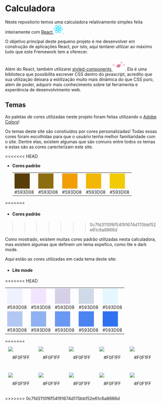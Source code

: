 # Calculadora

Neste repositorio temos uma calculadora relativamente simples feita inteiramente com [React ![icone React](./README/icons/react.svg)](https://legacy.reactjs.org/).

O objetivo principal deste pequeno projeto é me desenvolver em construção de aplicações React, por isto, aqui tentarei utilizar ao máximo tudo que este Fremework tem a oferecer.

Além do React, também utilizarei [styled-components ![icone styled-components](./README/icons/styled-components.svg)](https://styled-components.com). Ela é uma biblioteca que possibilita escrever CSS dentro do javascript, acredito que sua utilização deixara a estilização muito mais dinâmica do que CSS puro, além de poder, adquirir mais conhecimento sobre tal ferramenta e experiência de desenvolvimento web.

## Temas

As paletas de cores utilizadas neste projeto foram feitas utilizando o [Adobe Colors](https://color.adobe.com/pt/create/color-wheel)!

Os temas deste site são constiuidos por cores personalizadas! Todas essas cores foram escolhidas para que o usuário tenha melhor familiaridade com o site. Dentre elas, existem algumas que são comuns entre todos os temas e estas são as cores carecterizam este site.

<<<<<<< HEAD
- **Cores padrão**

  <TABLE>
  <tr>
    <td>
      <img src="./README/images/colorPalette/defaultColors/yellow1.png">
      <center>#593D08</center>
    </td>
    <td>
      <img src="./README/images/colorPalette/defaultColors/yellow2.png">
      <center>#593D08</center>
    </td>
    <td>
      <img src="./README/images/colorPalette/defaultColors/yellow3.png">
      <center>#593D08</center>
    </td>
    <td>
      <img src="./README/images/colorPalette/defaultColors/yellow4.png">
      <center>#593D08</center>
    </td>
    <td>
      <img src="./README/images/colorPalette/defaultColors/yellow5.png">
      <center>#593D08</center>
    </td>
  </tr>
  </table>
=======
- #### Cores padrão
>>>>>>> 0c7fd3110f6f54f91674d170bbf52e61c6a8866d

Como mostrado, existem muitas cores padrão utilizadas nesta calculadora, mas existem algumas que definem um tema espefico, como lite e dark mode.

Aqui estão as cores utilizadas em cada tema deste site:

- #### Lite mode

<<<<<<< HEAD
  <TABLE>
  <tr>
    <td>
      <img src="./README/images/colorPalette/liteBlue/liteblue1.png">
      <center>#593D08</center>
    </td>
    <td>
      <img src="./README/images/colorPalette/liteBlue/liteblue2.png">
      <center>#593D08</center>
    </td>
    <td>
      <img src="./README/images/colorPalette/liteBlue/liteblue3.png">
      <center>#593D08</center>
    </td>
    <td>
      <img src="./README/images/colorPalette/liteBlue/liteblue4.png">
      <center>#593D08</center>
    </td>
    <td>
      <img src="./README/images/colorPalette/liteBlue/liteblue5.png">
      <center>#593D08</center>
    </td>
  </tr>
  <tr>
    <td>
      <img src="./README/images/colorPalette/liteBlue/liteblue6.png">
      <center>#593D08</center>
    </td>
    <td>
      <img src="./README/images/colorPalette/liteBlue/liteblue7.png">
      <center>#593D08</center>
    </td>
    <td>
      <img src="./README/images/colorPalette/liteBlue/liteblue8.png">
      <center>#593D08</center>
    </td>
    <td>
      <img src="./README/images/colorPalette/liteBlue/liteblue9.png">
      <center>#593D08</center>
    </td>
    <td>
      <img src="./README/images/colorPalette/liteBlue/liteblue10.png">
      <center>#593D08</center>
    </td>
  </tr>
  </table>
=======
  <div style="display: flex; flex-wrap: wrap; width: 500px;">
    <div style="display: flex; flex-direction: column; padding: 10px; margin-bottom: 10px">
      <img width="80" src="./README/images/liteFirstColor.png"/>
      <div style="line-height: 40px; margin-left: 14px">#F0F1FF</div>
    </div>
    <div style="display: flex; flex-direction: column; padding: 10px; margin-bottom: 10px">
      <img width="80" src="./README/images/liteFirstColor.png"/>
      <div style="line-height: 40px; margin-left: 14px">#F0F1FF</div>
    </div>
    <div style="display: flex; flex-direction: column; padding: 10px; margin-bottom: 10px">
      <img width="80" src="./README/images/liteFirstColor.png"/>
      <div style="line-height: 40px; margin-left: 14px">#F0F1FF</div>
    </div>
    <div style="display: flex; flex-direction: column; padding: 10px; margin-bottom: 10px">
      <img width="80" src="./README/images/liteFirstColor.png"/>
      <div style="line-height: 40px; margin-left: 14px">#F0F1FF</div>
    </div>
    <div style="display: flex; flex-direction: column; padding: 10px; margin-bottom: 10px">
      <img width="80" src="./README/images/liteFirstColor.png"/>
      <div style="line-height: 40px; margin-left: 14px">#F0F1FF</div>
    </div>
    <div style="display: flex; flex-direction: column; padding: 10px; margin-bottom: 10px">
      <img width="80" src="./README/images/liteFirstColor.png"/>
      <div style="line-height: 40px; margin-left: 14px">#F0F1FF</div>
    </div>
    <div style="display: flex; flex-direction: column; padding: 10px; margin-bottom: 10px">
      <img width="80" src="./README/images/liteFirstColor.png"/>
      <div style="line-height: 40px; margin-left: 14px">#F0F1FF</div>
    </div>
    <div style="display: flex; flex-direction: column; padding: 10px; margin-bottom: 10px">
      <img width="80" src="./README/images/liteFirstColor.png"/>
      <div style="line-height: 40px; margin-left: 14px">#F0F1FF</div>
    </div>
    <div style="display: flex; flex-direction: column; padding: 10px; margin-bottom: 10px">
      <img width="80" src="./README/images/liteFirstColor.png"/>
      <div style="line-height: 40px; margin-left: 14px">#F0F1FF</div>
    </div>
    <div style="display: flex; flex-direction: column; padding: 10px; margin-bottom: 10px">
      <img width="80" src="./README/images/liteFirstColor.png"/>
      <div style="line-height: 40px; margin-left: 14px">#F0F1FF</div>
    </div>
  </div>
>>>>>>> 0c7fd3110f6f54f91674d170bbf52e61c6a8866d
